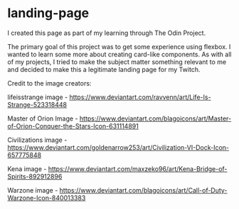 # landing-page

I created this page as part of my learning through The Odin Project. 

The primary goal of this project was to get some experience using flexbox. I wanted to learn some more about creating card-like components. As with all of my projects, I tried to make the subject matter something relevant to me and decided to make this a legitimate landing page for my Twitch.

Credit to the image creators:

lifeisstrange image - https://www.deviantart.com/ravvenn/art/Life-Is-Strange-523318448

Master of Orion Image - https://www.deviantart.com/blagoicons/art/Master-of-Orion-Conquer-the-Stars-Icon-631114891

Civilizations image - https://www.deviantart.com/goldenarrow253/art/Civilization-VI-Dock-Icon-657775848

Kena image - https://www.deviantart.com/maxzeko96/art/Kena-Bridge-of-Spirits-892912896

Warzone image - https://www.deviantart.com/blagoicons/art/Call-of-Duty-Warzone-Icon-840013383
